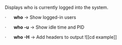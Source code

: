 Displays who is currently logged into the system.

·      **who** → Show logged-in users

·      **who -u** → Show idle time and PID

·      **who -H** → Add headers to output
![[cd example]]